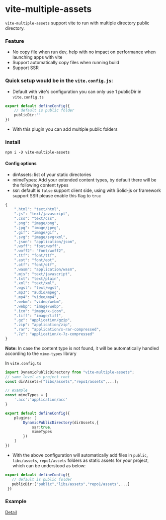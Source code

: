 # vite-multiple-assets
`vite-multiple-assets` support vite to run with multiple directory public directory.
### Feature
- No copy file when run dev, help with no impact on performance when launching apps with vite
- Support automatically copy files when running build
- Support SSR

### Quick setup would be in the `vite.config.js`:

* Default with vite's configuration you can only use 1 publicDir in `vite.config.ts`
```ts
export default defineConfig({
    // default is public folder
    publicDir:''
})
```
* With this plugin you can add multiple public folders

### install
``npm i -D vite-multiple-assets``

#### Config options

- dirAssets: list of your static directories
- mimeTypes: Add your extended content types, by default there will be the following content types
- ssr: default is `false` support client side, using with Solid-js or framework support SSR please enable this flag to `true`

```ts
{
    ".html": "text/html",
    ".js": "text/javascript",
    ".css": "text/css",
    ".png": "image/png",
    ".jpg": "image/jpeg",
    ".gif": "image/gif",
    ".svg": "image/svg+xml",
    ".json": "application/json",
    ".woff": "font/woff",
    ".woff2": "font/woff2",
    ".ttf": "font/ttf",
    ".eot": "font/eot",
    ".otf": "font/otf",
    ".wasm": "application/wasm",
    ".mjs": "text/javascript",
    ".txt": "text/plain",
    ".xml": "text/xml",
    ".wgsl": "text/wgsl",
    ".mp3": "audio/mpeg",
    ".mp4": "video/mp4",
    ".webm": "video/webm",
    ".webp": "image/webp",
    ".ico": "image/x-icon",
    ".tiff": "image/tiff",
    ".gz": "application/gzip",
    ".zip": "application/zip",
    ".rar": "application/x-rar-compressed",
    ".7z": "application/x-7z-compressed"
}
```

**Note:** In case the content type is not found, it will be automatically handled according to the ```mime-types``` library


In `vite.config.ts`
```ts
import DynamicPublicDirectory from "vite-multiple-assets";
// same level as project root
const dirAssets=["libs/assets","repo1/assets",...];

// example
const mimeTypes = {
    '.acc':'application/acc'
}

export default defineConfig({
    plugins: [
        DynamicPublicDirectory(dirAssets,{
            ssr:true,
            mimeTypes
        })
    ]
})
```
* With the above configuration will automatically add files in `public`, `libs/assets`, `repo1/assets` folders as static assets for your project, which can be understood as below:

 ```ts
 export default defineConfig({
    // default is public folder
    publicDir:["public","libs/assets","repo1/assets",...]
  })
```
### Example
[Detail](https://github.com/nguyenbatranvan/vite-multiple-assets/blob/main/packages/examples/react/vite.config.ts)

